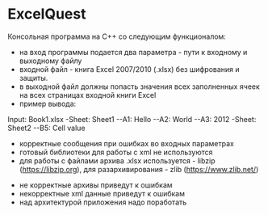 # ExcelQuest

Консольная программа на C++ со следующим функционалом:
+ на вход программы подается два параметра - пути к входному и выходному файлу
+ входной файл - книга Excel 2007/2010 (.xlsx) без шифрования и защиты.
+ в выходной файл должны попасть значения всех заполненных ячеек на всех страницах входной книги Excel
+ пример вывода:

Input: Book1.xlsx
-Sheet: Sheet1
--A1: Hello
--A2: World
--A3: 2012
-Sheet: Sheet2
--B5: Cell value


+ корректные сообщения при ошибках во входных параметрах
+ готовый библиотеки для работы с xml не используются
+ для работы с файлами архива .xlsx используется - libzip (https://libzip.org), для разархивирования - zlib (https://www.zlib.net/)
- не корректные архивы приведут к ошибкам
- некорректные xml данные приведут к ошибкам
- над архитектурой приложения надо поработать




